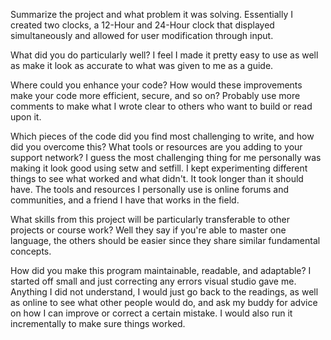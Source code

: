 Summarize the project and what problem it was solving.
  Essentially I created two clocks, a 12-Hour and 24-Hour clock that displayed simultaneously and allowed for user modification through input. 
  
What did you do particularly well?
  I feel I made it pretty easy to use as well as make it look as accurate to what was given to me as a guide.
  
Where could you enhance your code? How would these improvements make your code more efficient, secure, and so on?
  Probably use more comments to make what I wrote clear to others who want to build or read upon it. 
  
Which pieces of the code did you find most challenging to write, and how did you overcome this? What tools or resources are you adding to your support network? I guess the most challenging thing for me personally was making it look good using setw and setfill. I kept experimenting different things to see what worked and what didn't. It took longer than it should have. 
The tools and resources I personally use is online forums and communities, and a friend I have that works in the field. 

What skills from this project will be particularly transferable to other projects or course work?
Well they say if you're able to master one language, the others should be easier since they share similar fundamental concepts.

How did you make this program maintainable, readable, and adaptable?
I started off small and just correcting any errors visual studio gave me. Anything I did not understand, I would just go back to the readings, as well as online to see what other people would do, and ask my buddy for advice on how I can improve or correct a certain mistake. I would also run it incrementally to make sure things worked. 


<!---
roromako/roromako is a ✨ special ✨ repository because its `README.md` (this file) appears on your GitHub profile.
You can click the Preview link to take a look at your changes.
--->
